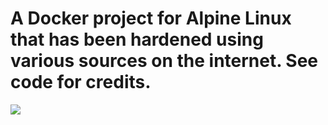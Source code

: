 # A Docker project for Alpine Linux that has been hardened using various sources on the internet.  See code for credits.

[![](https://images.microbadger.com/badges/version/gyaworski/alpine-linux-hardened:alpine-3.6-hardened-1.0.svg)](https://microbadger.com/images/gyaworski/alpine-linux-hardened:alpine-3.6-hardened-1.0 "Get your own version badge on microbadger.com")
